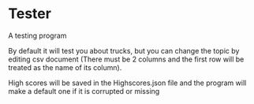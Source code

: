 # Tester
A testing program

By default it will test you about trucks, but you can change the topic by editing csv document (There must be 2 columns and the first row will be treated as the name of its column).

High scores will be saved in the Highscores.json file and the program will make a default one if it is corrupted or missing

